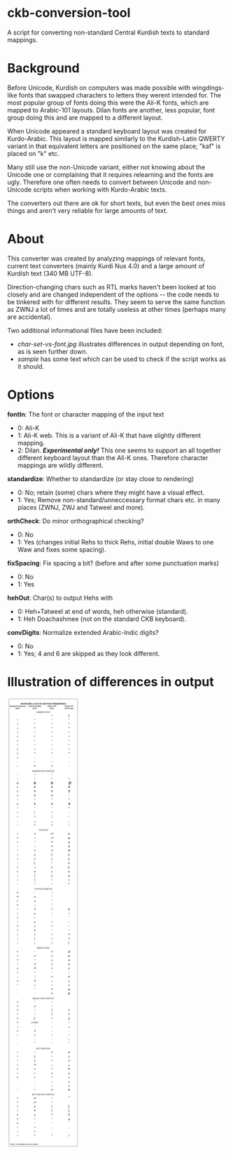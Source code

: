 ckb-conversion-tool
==============

A script for converting non-standard Central Kurdish texts to standard mappings.

Background
=========

Before Unicode, Kurdish on computers was made possible with wingdings-like fonts that swapped characters to letters they werent intended for. The most popular group of fonts doing this were the Ali-K fonts, which are mapped to Arabic-101 layouts. Dilan fonts are another, less popular, font group doing this and are mapped to a different layout.

When Unicode appeared a standard keyboard layout was created for Kurdo-Arabic. This layout is mapped similarly to the Kurdish-Latin QWERTY variant in that equivalent letters are positioned on the same place; "kaf" is placed on "k" etc.

Many still use the non-Unicode variant, either not knowing about the Unicode one or complaining that it requires relearning and the fonts are ugly. Therefore one often needs to convert between Unicode and non-Unicode scripts when working with Kurdo-Arabic texts.

The converters out there are ok for short texts, but even the best ones miss things and aren't very reliable for large amounts of text.


About
=========

This converter was created by analyzing mappings of relevant fonts, current text converters (mainly Kurdi Nus 4.0) and a large amount of Kurdish text (340 MB UTF-8).

Direction-changing chars such as RTL marks haven't been looked at too closely and are changed independent of the options -- the code needs to be tinkered with for different results. They seem to serve the same function as ZWNJ a lot of times and are totally useless at other times (perhaps many are accidental).

Two additional informational files have been included:
* *char-set-vs-font.jpg* illustrates differences in output depending on font, as is seen further down.
* *sample* has some text which can be used to check if the script works as it should.

Options
=========

**fontIn**: The font or character mapping of the input text
* 0: Ali-K
* 1: Ali-K web. This is a variant of Ali-K that have slightly different mapping.
* 2: Dilan. ***Experimental only!*** This one seems to support an all together different keyboard layout than the Ali-K ones. Therefore character mappings are wildly different.

**standardize**: Whether to standardize (or stay close to rendering)
* 0: No; retain (some) chars where they might have a visual effect.
* 1: Yes; Remove non-standard/unneccessary format chars etc. in many places (ZWNJ, ZWJ and Tatweel and more).

**orthCheck**: Do minor orthographical checking?
* 0: No
* 1: Yes (changes initial Rehs to thick Rehs, initial double Waws to one Waw and fixes some spacing).

**fixSpacing**: Fix spacing a bit? (before and after some punctuation marks)
* 0: No
* 1: Yes

**hehOut**: Char(s) to output Hehs with
* 0: Heh+Tatweel at end of words, heh otherwise (standard).
* 1: Heh Doachashmee (not on the standard CKB keyboard).

**convDigits**: Normalize extended Arabic-Indic digits?
* 0: No
* 1: Yes; 4 and 6 are skipped as they look different. 


Illustration of differences in output
========================
![Differences in output of Kurdish texts in Arabic script depending on font](/char-set-vs-font.jpg "Differences in output: 1.US, 2.CKB, 3.AR-101, 4.AR-101 w. Ali")
